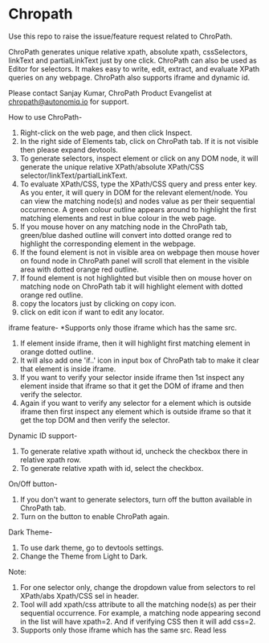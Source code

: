 # Chropath
Use this repo to raise the issue/feature request related to ChroPath.

ChroPath generates unique relative xpath, absolute xpath, cssSelectors, linkText and partialLinkText just by one click. ChroPath can also be used as Editor for selectors. It makes easy to write, edit, extract, and evaluate XPath queries on any webpage. ChroPath also supports iframe and dynamic id.

Please contact Sanjay Kumar, ChroPath Product Evangelist at chropath@autonomiq.io for support.

How to use ChroPath-

1. Right-click on the web page, and then click Inspect.
2. In the right side of Elements tab, click on ChroPath tab. If it is not visible then please expand devtools.
3. To generate selectors, inspect element or click on any DOM node, it will generate the unique relative XPath/absolute XPath/CSS selector/linkText/partialLinkText.
4. To evaluate XPath/CSS, type the XPath/CSS query and press enter key.
	As you enter, it will query in DOM for the relevant element/node. You can view the matching node(s) and nodes value as per their sequential occurrence. A green colour outline appears around to highlight the first matching elements and rest in blue colour in the web page.
5. If you mouse hover on any matching node in the ChroPath tab, green/blue dashed outline will convert into dotted orange red to highlight the corresponding element in the webpage.
6. If the found element is not in visible area on webpage then mouse hover on found node in ChroPath panel will scroll that element in the visible area with dotted orange red outline.
7. If found element is not highlighted but visible then on mouse hover on matching node on ChroPath tab it will highlight element with dotted orange red outline.
8. copy the locators just by clicking on copy icon.
9. click on edit icon if want to edit any locator.

iframe feature-
*Supports only those iframe which has the same src. 
1. If element inside iframe, then it will highlight first matching element in orange dotted outline.
2. It will also add one 'if..' icon in input box of ChroPath tab to make it clear that element is inside iframe.
3. If you want to verify your selector inside iframe then 1st inspect any element inside that iframe so that it get the DOM of iframe and then verify the selector.
4. Again if you want to verify any selector for a element which is outside iframe then first inspect any element which is outside iframe so that it get the top DOM and then verify the selector.

Dynamic ID support-
1. To generate relative xpath without id, uncheck the checkbox there in relative xpath row.
2. To generate relative xpath with id, select the checkbox.

On/Off button-
1. If you don't want to generate selectors, turn off the button available in ChroPath tab.
2. Turn on the button to enable ChroPath again.

Dark Theme-
1. To use dark theme, go to devtools settings.
2. Change the Theme from Light to Dark.

Note: 
1. For one selector only, change the dropdown value from selectors to rel XPath/abs Xpath/CSS sel in header.
2. Tool will add xpath/css attribute to all the matching node(s) as per their sequential occurrence. For example, a matching node appearing second in the list will have xpath=2. And if verifying CSS then it will add css=2.
3. Supports only those iframe which has the same src.
Read less
